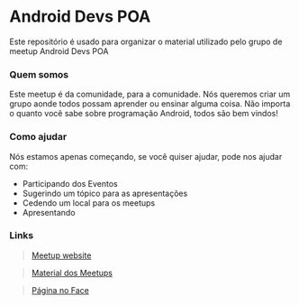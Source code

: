 # Android Devs POA

Este repositório é usado para organizar o material utilizado pelo grupo de meetup Android Devs POA
### Quem somos
Este meetup é da comunidade, para a comunidade. Nós queremos criar um grupo aonde todos possam aprender ou ensinar alguma coisa. Não importa o quanto você sabe sobre programação Android, todos são bem vindos!


### Como ajudar
Nós estamos apenas começando, se você quiser ajudar, pode nos ajudar com:

* Participando dos Eventos
* Sugerindo um tópico para as apresentações
* Cedendo um local para os meetups
* Apresentando



### Links

> [Meetup website](https://www.meetup.com/android-devs-poa/)

> [Material dos Meetups](./meetups)

> [Página no Face](https://www.facebook.com/AndroidDevelopersPOA)
